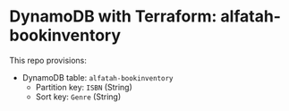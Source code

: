# DynamoDB with Terraform: alfatah-bookinventory

This repo provisions:
- DynamoDB table: `alfatah-bookinventory`
  - Partition key: `ISBN` (String)
  - Sort key: `Genre` (String)
